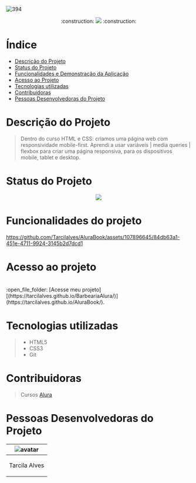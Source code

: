 
![394](https://github.com/Tarcilalves/AluraBook/assets/107896645/d2b517f7-739f-4cae-9ea8-4a6aa074aed3)

<p align="center">  :construction: <img src="https://img.shields.io/badge/<STATUS>- Finalizado -<COLOR>"> :construction: </p>



# Índice
* [Descrição do Projeto](#descrição-do-projeto)
* [Status do Projeto](#status-do-Projeto)
* [Funcionalidades e Demonstração da Aplicação](#funcionalidades-e-demonstração-da-aplicação)
* [Acesso ao Projeto](#acesso-ao-projeto)
* [Tecnologias utilizadas](#tecnologias-utilizadas)
* [Contribuidoras](#contribuidoras)
* [Pessoas Desenvolvedoras do Projeto](#pessoas-desenvolvedoras)

# Descrição do Projeto


>Dentro do curso HTML e CSS: criamos uma página web com responsividade mobile-first. Aprendi a usar variáveis | media queries | flexbox para criar uma página responsiva, para os dispositivos mobile, tablet e desktop.


# Status do Projeto
<p align="center ">
<img src="https://img.shields.io/badge/<STATUS>- Finalizado-<COLOR>"> 
</p>

# Funcionalidades do projeto







https://github.com/Tarcilalves/AluraBook/assets/107896645/84db63a1-451e-4711-9924-3145b2d7dcd1











# Acesso ao projeto

 <br> 
:open_file_folder: [Acesse meu projeto][(https://tarcilalves.github.io/BarbeariaAlura/)](https://tarcilalves.github.io/AluraBook/).


# Tecnologias utilizadas

>  - HTML5
>  - CSS3
>  - Git 

# Contribuidoras

> Cursos [Alura](https://cursos.alura.com.br/)


# Pessoas Desenvolvedoras do Projeto

| ![avatar](https://user-images.githubusercontent.com/107896645/235791608-5f4b93d5-017c-402f-bef2-c262fa1b1f0c.png)  |
| ------------- |
| <p align="center">Tarcila Alves</p> | 



